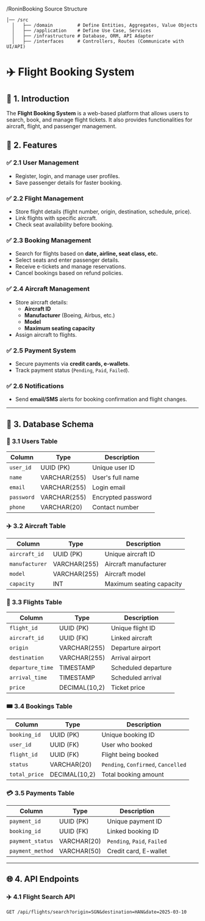 /RoninBooking Source Structure

    │── /src
      │   ├── /domain         # Define Entities, Aggregates, Value Objects  
      │   ├── /application    # Define Use Case, Services  
      │   ├── /infrastructure # Database, ORM, API Adapter  
      │   ├── /interfaces     # Controllers, Routes (Communicate with UI/API)  

# ✈️ Flight Booking System

## 📌 1. Introduction  
The **Flight Booking System** is a web-based platform that allows users to search, book, and manage flight tickets. It also provides functionalities for aircraft, flight, and passenger management.  

## 🚀 2. Features  

### ✅ 2.1 User Management  
- Register, login, and manage user profiles.  
- Save passenger details for faster booking.  

### ✅ 2.2 Flight Management  
- Store flight details (flight number, origin, destination, schedule, price).  
- Link flights with specific aircraft.  
- Check seat availability before booking.  

### ✅ 2.3 Booking Management  
- Search for flights based on **date, airline, seat class, etc.**  
- Select seats and enter passenger details.  
- Receive e-tickets and manage reservations.  
- Cancel bookings based on refund policies.  

### ✅ 2.4 Aircraft Management  
- Store aircraft details:  
  - **Aircraft ID**  
  - **Manufacturer** (Boeing, Airbus, etc.)  
  - **Model**  
  - **Maximum seating capacity**  
- Assign aircraft to flights.  

### ✅ 2.5 Payment System  
- Secure payments via **credit cards, e-wallets**.  
- Track payment status (`Pending`, `Paid`, `Failed`).  

### ✅ 2.6 Notifications  
- Send **email/SMS** alerts for booking confirmation and flight changes.  

---

## 📂 3. Database Schema  

### 🛫 3.1 Users Table  
| Column    | Type         | Description          |  
|-----------|-------------|----------------------|  
| `user_id` | UUID (PK)   | Unique user ID       |  
| `name`    | VARCHAR(255)| User's full name     |  
| `email`   | VARCHAR(255)| Login email          |  
| `password`| VARCHAR(255)| Encrypted password   |  
| `phone`   | VARCHAR(20) | Contact number       |  

### ✈️ 3.2 Aircraft Table  
| Column       | Type         | Description              |  
|-------------|-------------|--------------------------|  
| `aircraft_id` | UUID (PK)   | Unique aircraft ID       |  
| `manufacturer`| VARCHAR(255)| Aircraft manufacturer    |  
| `model`       | VARCHAR(255)| Aircraft model           |  
| `capacity`    | INT         | Maximum seating capacity |  

### 🛬 3.3 Flights Table  
| Column         | Type         | Description              |  
|---------------|-------------|--------------------------|  
| `flight_id`   | UUID (PK)   | Unique flight ID         |  
| `aircraft_id` | UUID (FK)   | Linked aircraft          |  
| `origin`      | VARCHAR(255)| Departure airport        |  
| `destination` | VARCHAR(255)| Arrival airport          |  
| `departure_time` | TIMESTAMP | Scheduled departure      |  
| `arrival_time`   | TIMESTAMP | Scheduled arrival        |  
| `price`       | DECIMAL(10,2)| Ticket price             |  

### 🎟️ 3.4 Bookings Table  
| Column      | Type         | Description               |  
|------------|-------------|---------------------------|  
| `booking_id` | UUID (PK)   | Unique booking ID         |  
| `user_id`   | UUID (FK)   | User who booked           |  
| `flight_id` | UUID (FK)   | Flight being booked       |  
| `status`    | VARCHAR(20) | `Pending`, `Confirmed`, `Cancelled` |  
| `total_price` | DECIMAL(10,2)| Total booking amount    |  

### 💳 3.5 Payments Table  
| Column         | Type         | Description               |  
|---------------|-------------|---------------------------|  
| `payment_id`  | UUID (PK)   | Unique payment ID         |  
| `booking_id`  | UUID (FK)   | Linked booking ID         |  
| `payment_status` | VARCHAR(20) | `Pending`, `Paid`, `Failed` |  
| `payment_method` | VARCHAR(50) | Credit card, E-wallet   |  

---

## 🌐 4. API Endpoints  

### ✈️ 4.1 Flight Search API  
```http
GET /api/flights/search?origin=SGN&destination=HAN&date=2025-03-10

